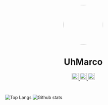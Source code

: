 <p align="center">
    <img style="border-radius: 100px" width="128" height="128" src="https://images-ext-2.discordapp.net/external/j_eyufohBBlL5BoMr1O-XMftwP2cS7PLT3NFX0Ct_48/%3Fsize%3D1024/https/cdn.discordapp.com/avatars/389865778771525643/e856ea41daa0ded67f0fe838345d5da3.webp?size=2048">
</p>

<h1 align="center">UhMarco</h1>
<p align="center">
  <a href="https://twitter.com/NotStealthy">
    <img alt="Marco's Twitter" width="22px" src="https://cdn.jsdelivr.net/npm/simple-icons@v3/icons/twitter.svg" />
  </a>

  <a href="https://github.com/UhMarco">
    <img alt="Marco's Github" width="22px" src="https://cdn.jsdelivr.net/npm/simple-icons@v3/icons/github.svg" />
  </a>

  <a href="https://t.me/UhMarco">
    <img alt="Marco's Telegram" width="22px" src="https://cdn.jsdelivr.net/npm/simple-icons@v3/icons/telegram.svg" />
  </a>
</p>

<br/>

![Top Langs](https://github-readme-stats.vercel.app/api/top-langs/?username=UhMarco)
![Github stats](https://github-readme-stats.vercel.app/api?username=UhMarco&count_private=true&show_icons=true&include_all_commits=true)

